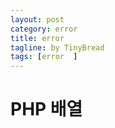 ---layout: post  category: error  title: errortagline: by TinyBread  tags: [error  ]  ---<!--more-->  # PHP 배열  